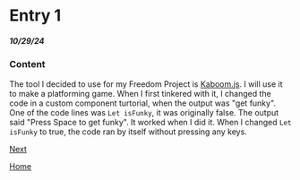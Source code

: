 # Entry 1
##### 10/29/24

### Content

The tool I decided to use for my Freedom Project is [Kaboom.js](https://kaboomjs.com/). I will use it to make a platforming game. When I first tinkered with it, I changed the code in a custom component turtorial, when the output was "get funky". One of the code lines was `Let isFunky`, it was originally false. The output said "Press Space to get funky". It worked when I did it. When I changed `Let isFunky` to true, the code ran by itself without pressing any keys.

[Next](entry02.md)

[Home](../README.md)
